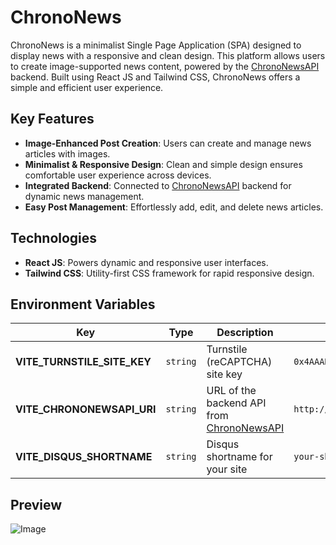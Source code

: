 # ChronoNews
ChronoNews is a minimalist Single Page Application (SPA) designed to display news with a responsive and clean design. This platform allows users to create image-supported news content, powered by the [ChronoNewsAPI](https://github.com/ScrKiddie/ChronoNewsAPI) backend. Built using React JS and Tailwind CSS, ChronoNews offers a simple and efficient user experience.

## Key Features
- **Image-Enhanced Post Creation**: Users can create and manage news articles with images.
- **Minimalist & Responsive Design**: Clean and simple design ensures comfortable user experience across devices.
- **Integrated Backend**: Connected to [ChronoNewsAPI](https://github.com/ScrKiddie/ChronoNewsAPI) backend for dynamic news management.
- **Easy Post Management**: Effortlessly add, edit, and delete news articles.

## Technologies
- **React JS**: Powers dynamic and responsive user interfaces.
- **Tailwind CSS**: Utility-first CSS framework for rapid responsive design.

## Environment Variables
| **Key**                     | **Type**     | **Description**                                                                         | **Example**               |
|-----------------------------|----------|-----------------------------------------------------------------------------------------|---------------------------|
| **VITE_TURNSTILE_SITE_KEY** | `string` | Turnstile (reCAPTCHA) site key                                                          | `0x4AAABABA_vmrAXsPDzuG1l` |
| **VITE_CHRONONEWSAPI_URI**  | `string` | URL of the backend API from [ChronoNewsAPI](https://github.com/ScrKiddie/ChronoNewsAPI) | `http://localhost:6969`   |
| **VITE_DISQUS_SHORTNAME**   | `string`     | Disqus shortname for your site                                                          | `your-shortname`          |
## Preview
![Image](https://github.com/user-attachments/assets/eb04a6ad-6a51-4a70-8739-fea42eb70cc7)